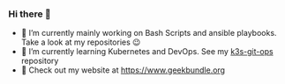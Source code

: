 ### Hi there 👋

- 🔭 I’m currently mainly working on Bash Scripts and ansible playbooks. Take a look at my repositories 😉
- 🌱 I’m currently learning Kubernetes and DevOps. See my [k3s-git-ops](https://github.com/Madic-/k3s-git-ops) repository
- 📄 Check out my website at https://www.geekbundle.org
